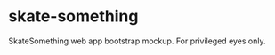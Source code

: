 skate-something
===============

SkateSomething web app bootstrap mockup. For privileged eyes only.

